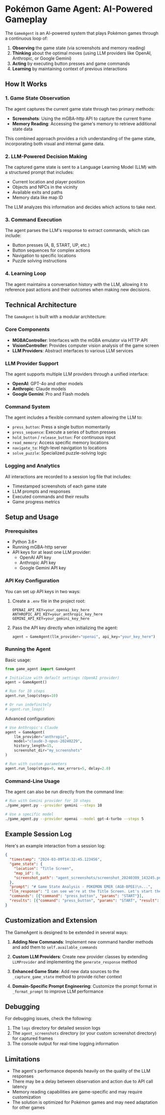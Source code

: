 # Pokémon Game Agent: AI-Powered Gameplay

The `GameAgent` is an AI-powered system that plays Pokémon games through a continuous loop of:
1. **Observing** the game state (via screenshots and memory reading)
2. **Thinking** about the optimal moves (using LLM providers like OpenAI, Anthropic, or Google Gemini)
3. **Acting** by executing button presses and game commands
4. **Learning** by maintaining context of previous interactions

## How It Works

### 1. Game State Observation
The agent captures the current game state through two primary methods:
- **Screenshots**: Using the mGBA-http API to capture the current frame
- **Memory Reading**: Accessing the game's memory to retrieve additional state data

This combined approach provides a rich understanding of the game state, incorporating both visual and internal game data.

### 2. LLM-Powered Decision Making
The captured game state is sent to a Language Learning Model (LLM) with a structured prompt that includes:
- Current location and player position
- Objects and NPCs in the vicinity
- Available exits and paths
- Memory data like map ID

The LLM analyzes this information and decides which actions to take next.

### 3. Command Execution
The agent parses the LLM's response to extract commands, which can include:
- Button presses (A, B, START, UP, etc.)
- Button sequences for complex actions
- Navigation to specific locations
- Puzzle solving instructions

### 4. Learning Loop
The agent maintains a conversation history with the LLM, allowing it to reference past actions and their outcomes when making new decisions.

## Technical Architecture

The `GameAgent` is built with a modular architecture:

### Core Components
- **MGBAController**: Interfaces with the mGBA emulator via HTTP API
- **VisionController**: Provides computer vision analysis of the game screen
- **LLM Providers**: Abstract interfaces to various LLM services

### LLM Provider Support
The agent supports multiple LLM providers through a unified interface:
- **OpenAI**: GPT-4o and other models
- **Anthropic**: Claude models
- **Google Gemini**: Pro and Flash models

### Command System
The agent includes a flexible command system allowing the LLM to:
- `press_button`: Press a single button momentarily
- `press_sequence`: Execute a series of button presses
- `hold_button` / `release_button`: For continuous input
- `read_memory`: Access specific memory locations
- `navigate_to`: High-level navigation to locations
- `solve_puzzle`: Specialized puzzle-solving logic

### Logging and Analytics
All interactions are recorded to a session log file that includes:
- Timestamped screenshots of each game state
- LLM prompts and responses
- Executed commands and their results
- Game progress metrics

## Setup and Usage

### Prerequisites
- Python 3.6+
- Running mGBA-http server
- API keys for at least one LLM provider:
  - OpenAI API key
  - Anthropic API key
  - Google Gemini API key

### API Key Configuration
You can set up API keys in two ways:
1. Create a `.env` file in the project root:
   ```
   OPENAI_API_KEY=your_openai_key_here
   ANTHROPIC_API_KEY=your_anthropic_key_here
   GEMINI_API_KEY=your_gemini_key_here
   ```

2. Pass the API key directly when initializing the agent:
   ```python
   agent = GameAgent(llm_provider="openai", api_key="your_key_here")
   ```

### Running the Agent

Basic usage:
```python
from game_agent import GameAgent

# Initialize with default settings (OpenAI provider)
agent = GameAgent()

# Run for 10 steps
agent.run_loop(steps=10)

# Or run indefinitely
# agent.run_loop()
```

Advanced configuration:
```python
# Use Anthropic's Claude
agent = GameAgent(
    llm_provider="anthropic", 
    model="claude-3-opus-20240229",
    history_length=15,
    screenshot_dir="my_screenshots"
)

# Run with custom parameters
agent.run_loop(steps=0, max_errors=5, delay=2.0)
```

### Command-Line Usage
The agent can also be run directly from the command line:

```bash
# Run with Gemini provider for 10 steps
./game_agent.py --provider gemini --steps 10

# Use a specific model
./game_agent.py --provider openai --model gpt-4-turbo --steps 5
```

## Example Session Log

Here's an example interaction from a session log:

```json
{
  "timestamp": "2024-03-09T14:32:45.123456",
  "game_state": {
    "location": "Title Screen",
    "map_id": 0,
    "screenshot_path": "agent_screenshots/screenshot_20240309_143245.png"
  },
  "prompt": "# Game State Analysis - POKEMON EMER (AGB-BPEE)\n...",
  "llm_response": "I can see we're at the Title Screen. Let's start the game.\n\npress_button:START",
  "commands": [{"command": "press_button", "params": "START"}],
  "results": [{"command": "press_button", "params": "START", "result": "Button START pressed successfully", "success": true}]
}
```

## Customization and Extension

The GameAgent is designed to be extended in several ways:

1. **Adding New Commands**: Implement new command handler methods and add them to `self.available_commands`

2. **Custom LLM Providers**: Create new provider classes by extending `LLMProvider` and implementing the `generate_response` method

3. **Enhanced Game State**: Add new data sources to the `_capture_game_state` method to provide richer context

4. **Domain-Specific Prompt Engineering**: Customize the prompt format in `_format_prompt` to improve LLM performance

## Debugging

For debugging issues, check the following:

1. The `logs` directory for detailed session logs
2. The `agent_screenshots` directory (or your custom screenshot directory) for captured frames
3. The console output for real-time logging information

## Limitations

- The agent's performance depends heavily on the quality of the LLM responses
- There may be a delay between observation and action due to API call latency
- Memory reading capabilities are game-specific and may require customization
- The solution is optimized for Pokémon games and may need adaptation for other games 